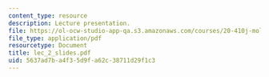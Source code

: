 ```yaml
---
content_type: resource
description: Lecture presentation.
file: https://ol-ocw-studio-app-qa.s3.amazonaws.com/courses/20-410j-molecular-cellular-and-tissue-biomechanics-be-410j-spring-2003/5637ad7ba4f35d9fa62c38711d29f1c3_lec_2_slides.pdf
file_type: application/pdf
resourcetype: Document
title: lec_2_slides.pdf
uid: 5637ad7b-a4f3-5d9f-a62c-38711d29f1c3
---
```

